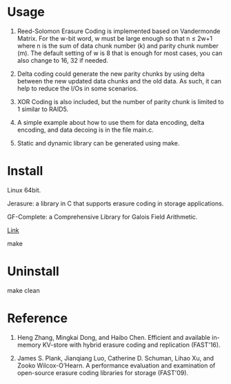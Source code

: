 # Usage
1. Reed-Solomon Erasure Coding is implemented based on Vandermonde Matrix. For the w-bit word, w must be large enough so that n ≤ 2w+1 where n is the sum of data chunk number (k) and parity chunk number (m). The default setting of w is 8 that is enough for most cases, you can also change to 16, 32 if needed.

2. Delta coding could generate the new parity chunks by using delta between the new updated data chunks and the old data. As such, it can help to reduce the I/Os in some scenarios.

3. XOR Coding is also included, but the number of parity chunk is limited to 1 similar to RAID5. 

4. A simple example about how to use them for data encoding, delta encoding, and data decoing is in the file main.c. 

5. Static and dynamic library can be generated using make.


# Install
Linux 64bit.

Jerasure: a library in C that supports erasure coding in storage applications.

GF-Complete: a Comprehensive Library for Galois Field Arithmetic.

[Link](http://jerasure.org/)

make 

# Uninstall

make clean

# Reference

1. Heng Zhang, Mingkai Dong, and Haibo Chen. Efficient and available in-memory KV-store with hybrid
erasure coding and replication (FAST'16).

2. James S. Plank, Jianqiang Luo, Catherine D. Schuman, Lihao Xu, and Zooko Wilcox-O’Hearn. A performance evaluation and examination of open-source erasure coding libraries for storage (FAST'09).
